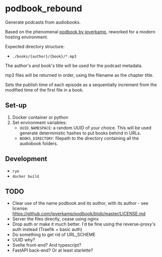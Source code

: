# podbook_rebound

Generate podcasts from audiobooks.

Based on the phenomenal [podbook by jpverkamp](https://github.com/jpverkamp/podbook), reworked for a modern hosting environment.

Expected directory structure:
- `./books/{author}/{book}/*.mp3`

The author's and book's title will be used for the podcast metadata.

mp3 files will be returned in order, using the filename as the chapter title.

Sets the publish time of each episode as a sequentially increment from the modified time of the first file in a book.

## Set-up

1. Docker container or python
2. Set environment variables:
    * `UUID_NAMESPACE`: a random UUID of your choice.  This will be used generate deterministic hashes to put books behind in URLs.
    * `BOOKS_DIRECTORY`: filepath to the directory containing all the audiobook folders.


## Development

* `rye`
* `docker build`


## TODO

* Clear use of the name podbook and its author, with its author - see license: https://github.com/jpverkamp/podbook/blob/master/LICENSE.md
* Server the files directly, cease using nginx
* Drop auth or make it much better.  I'd be fine using the reverse-proxy's auth instead (Traefik + basic auth)
* Do something to get rid of URL_SCHEME
* UUID why?
* Svelte front-end?  And typescript?
* FastAPI back-end?  Or at least starlette?

